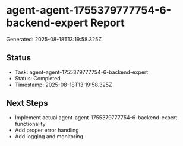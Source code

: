 # agent-agent-1755379777754-6-backend-expert Report

Generated: 2025-08-18T13:19:58.325Z

## Status
- Task: agent-agent-1755379777754-6-backend-expert
- Status: Completed
- Timestamp: 2025-08-18T13:19:58.325Z

## Next Steps
- Implement actual agent-agent-1755379777754-6-backend-expert functionality
- Add proper error handling
- Add logging and monitoring
